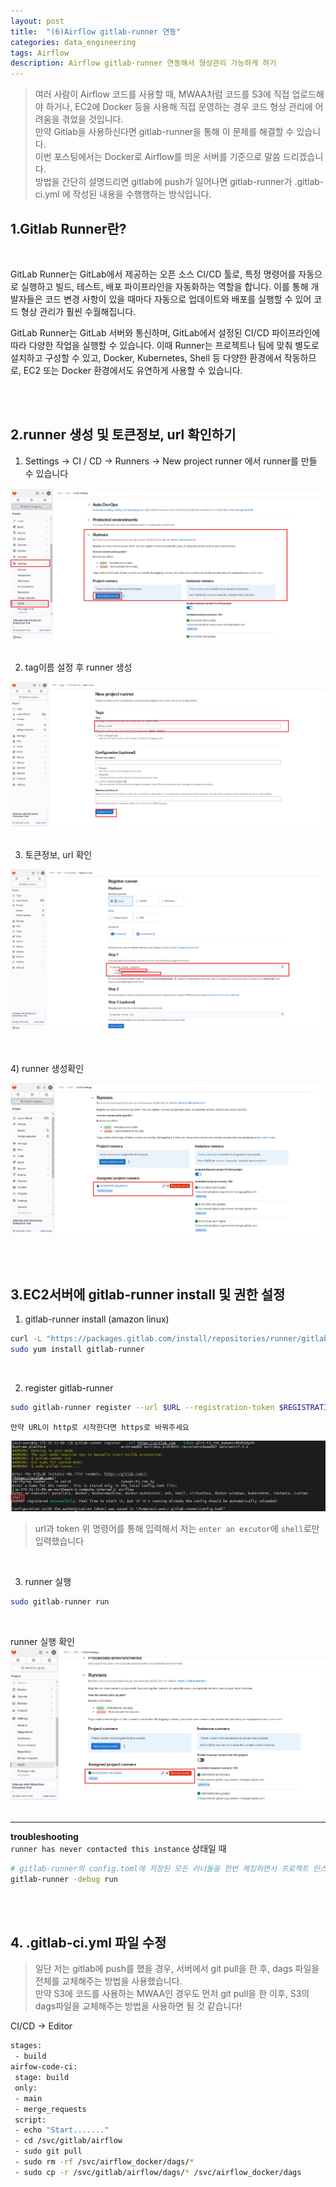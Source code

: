 ```yaml
---
layout: post
title:  "(6)Airflow gitlab-runner 연동"
categories: data_engineering
tags: Airflow
description: Airflow gitlab-runner 연동해서 형상관리 가능하게 하기
---
```

> 여러 사람이 Airflow 코드를 사용할 때, MWAA처럼 코드를 S3에 직접 업로드해야 하거나, EC2에 Docker 등을 사용해 직접 운영하는 경우 코드 형상 관리에 어려움을 겪었을 것입니다. <br>
> 만약 Gitlab을 사용하신다면 gitlab-runner을 통해 이 문제를 해결할 수 있습니다.<br>
> 이번 포스팅에서는 Docker로 Airflow를 띄운 서버를 기준으로 말씀 드리겠습니다. <br>
> 방법을 간단히 설명드리면 gitlab에 push가 일어나면 gitlab-runner가 .gitlab-ci.yml 에 작성된 내용을 수행행하는 방식입니다.<br>
> 



<h2>
    <span class = "jjw_h2_style">1.Gitlab Runner란? </span>
</h2>
<br>

GitLab Runner는 GitLab에서 제공하는 오픈 소스 CI/CD 툴로, 특정 명령어를 자동으로 실행하고 빌드, 테스트, 배포 파이프라인을 자동화하는 역할을 합니다. 이를 통해 개발자들은 코드 변경 사항이 있을 때마다 자동으로 업데이트와 배포를 실행할 수 있어 코드 형상 관리가 훨씬 수월해집니다.

GitLab Runner는 GitLab 서버와 통신하며, GitLab에서 설정된 CI/CD 파이프라인에 따라 다양한 작업을 실행할 수 있습니다. 이때 Runner는 프로젝트나 팀에 맞춰 별도로 설치하고 구성할 수 있고, Docker, Kubernetes, Shell 등 다양한 환경에서 작동하므로, EC2 또는 Docker 환경에서도 유연하게 사용할 수 있습니다.

<br><br>

<h2>
    <span class = "jjw_h2_style">2.runner 생성 및 토큰정보, url 확인하기 </span>
</h2>

1) Settings → CI / CD → Runners -> New project runner 에서 runner를 만들 수 있습니다

![Xixia](/assets/images/dataengineer/20241018gitlabrunner1.png)
<br><br>

2) tag이름 설정 후 runner 생성

![Xixia](/assets/images/dataengineer/20241018gitlabrunner2.png)
<br><br>

3) 토큰정보, url 확인

![Xixia](/assets/images/dataengineer/20241018gitlabrunner3.png)

<br><br>
4) runner 생성확인

![Xixia](/assets/images/dataengineer/20241018gitlabrunner4.png)

<br><br>

<h2>
    <span class = "jjw_h2_style">3.EC2서버에 gitlab-runner install 및 권한 설정</span>
</h2>

1) gitlab-runner install (amazon linux)
~~~bash
curl -L "https://packages.gitlab.com/install/repositories/runner/gitlab-runner/script.rpm.sh" | sudo bash
sudo yum install gitlab-runner
~~~
<br>

2) register gitlab-runner
~~~bash
sudo gitlab-runner register --url $URL --registration-token $REGISTRATION_TOKEN
~~~
`만약 URL이 http로 시작한다면 https로 바꿔주세요`

![Xixia](/assets/images/dataengineer/20241018gitlabrunner5.png)
> url과 token 위 명령어를 통해 입력해서 저는 `enter an excutor`에 `shell`로만 입력했습니다

<br>


3) runner 실행
~~~bash
sudo gitlab-runner run
~~~
<br>

runner 실행 확인
![Xixia](/assets/images/dataengineer/20241018gitlabrunner6.png)
<br><br>

---------------------------------
**troubleshooting** <br>
`runner has never contacted this instance` 상태일 때

~~~bash
# gitlab-runner의 config.toml에 저장된 모든 러너들을 한번 체킹하면서 프로젝트 인스턴스와 연결을 수행
gitlab-runner -debug run
~~~

<br><br>

<h2>
    <span class = "jjw_h2_style">4. .gitlab-ci.yml 파일 수정</span>
</h2>

> 일단 저는 gitlab에 push를 했을 경우, 서버에서 git pull을 한 후, dags 파일을 전체를 교체해주는 방법을 사용했습니다.<br>
> 만약 S3에 코드를 사용하는 MWAA인 경우도 먼저 git pull을 한 이후, S3의 dags파일을 교체해주는 방법을 사용하면 될 것 같습니다!

CI/CD -> Editor
~~~bash
stages:
 - build
airfow-code-ci:
 stage: build
 only:
 - main
 - merge_requests
 script:
 - echo "Start......."
 - cd /svc/gitlab/airflow
 - sudo git pull
 - sudo rm -rf /svc/airflow_docker/dags/*
 - sudo cp -r /svc/gitlab/airflow/dags/* /svc/airflow_docker/dags
~~~


